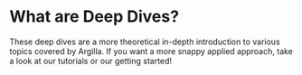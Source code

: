 # What are Deep Dives?

These deep dives are a more theoretical in-depth introduction to various topics covered by Argilla. If you want a more snappy applied approach, take a look at our tutorials or our getting started!

```{include} /_common/features_all.md
```
```{include} /_common/steps_all.md
```
```{include} /_common/tasks_all.md
```
```{include} /_common/libraries_all.md
```
```{include} /_common/techniques_all.md
```